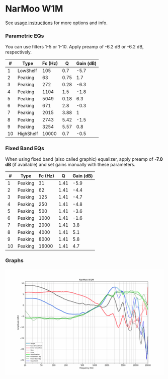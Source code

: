 # NarMoo W1M
See [usage instructions](https://github.com/jaakkopasanen/AutoEq#usage) for more options and info.

### Parametric EQs
You can use filters 1-5 or 1-10. Apply preamp of -6.2 dB or -6.2 dB, respectively.

|   # | Type      |   Fc (Hz) |    Q |   Gain (dB) |
|-----|-----------|-----------|------|-------------|
|   1 | LowShelf  |       105 | 0.7  |        -5.7 |
|   2 | Peaking   |        63 | 0.75 |         1.7 |
|   3 | Peaking   |       272 | 0.28 |        -6.3 |
|   4 | Peaking   |      1104 | 1.5  |        -1.8 |
|   5 | Peaking   |      5049 | 0.18 |         6.3 |
|   6 | Peaking   |       671 | 2.8  |        -0.3 |
|   7 | Peaking   |      2015 | 3.88 |         1   |
|   8 | Peaking   |      2743 | 5.42 |        -1.5 |
|   9 | Peaking   |      3254 | 5.57 |         0.8 |
|  10 | HighShelf |     10000 | 0.7  |        -0.5 |

### Fixed Band EQs
When using fixed band (also called graphic) equalizer, apply preamp of **-7.0 dB** (if available) and set gains manually with these parameters.

|   # | Type    |   Fc (Hz) |    Q |   Gain (dB) |
|-----|---------|-----------|------|-------------|
|   1 | Peaking |        31 | 1.41 |        -5.9 |
|   2 | Peaking |        62 | 1.41 |        -4.4 |
|   3 | Peaking |       125 | 1.41 |        -4.7 |
|   4 | Peaking |       250 | 1.41 |        -4.8 |
|   5 | Peaking |       500 | 1.41 |        -3.6 |
|   6 | Peaking |      1000 | 1.41 |        -1.6 |
|   7 | Peaking |      2000 | 1.41 |         3.8 |
|   8 | Peaking |      4000 | 1.41 |         5.1 |
|   9 | Peaking |      8000 | 1.41 |         5.8 |
|  10 | Peaking |     16000 | 1.41 |         4.7 |

### Graphs
![](./NarMoo%20W1M.png)
